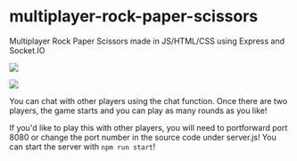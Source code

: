 # multiplayer-rock-paper-scissors
 Multiplayer Rock Paper Scissors made in JS/HTML/CSS using Express and Socket.IO

![](https://imgur.com/a/ge7tztf)

![](https://imgur.com/a/Nlkv4Vb)

You can chat with other players using the chat function.
Once there are two players, the game starts and you can play as many rounds as you like!

If you'd like to play this with other players, you will need to portforward port 8080 or change the port number in the source code under server.js!
You can start the server with `npm run start`!
